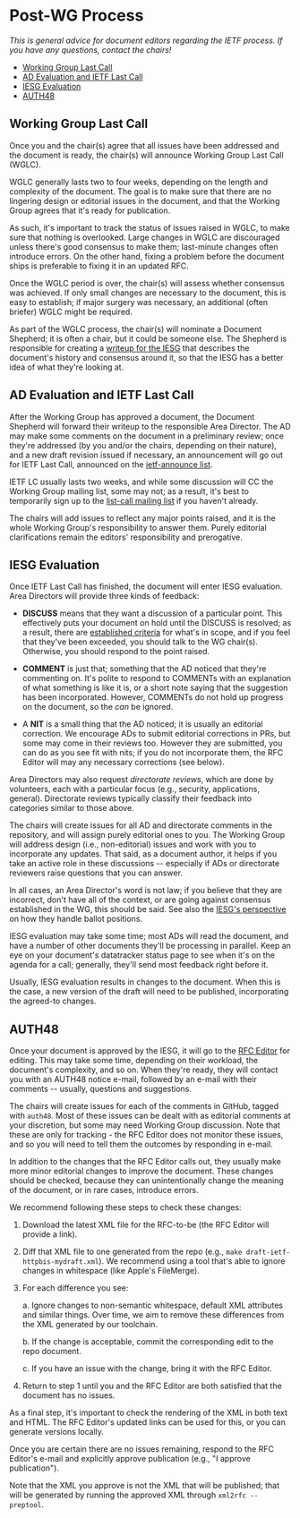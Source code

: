 # Post-WG Process

_This is general advice for document editors regarding the IETF process. If you have any questions, contact the chairs!_

<!-- START doctoc generated TOC please keep comment here to allow auto update -->
<!-- DON'T EDIT THIS SECTION, INSTEAD RE-RUN doctoc TO UPDATE -->

- [Working Group Last Call](#working-group-last-call)
- [AD Evaluation and IETF Last Call](#ad-evaluation-and-ietf-last-call)
- [IESG Evaluation](#iesg-evaluation)
- [AUTH48](#auth48)

<!-- END doctoc generated TOC please keep comment here to allow auto update -->

## Working Group Last Call

Once you and the chair(s) agree that all issues have been addressed and the document is ready, the chair(s) will announce Working Group Last Call (WGLC).

WGLC generally lasts two to four weeks, depending on the length and complexity of the document. The goal is to make sure that there are no lingering design or editorial issues in the document, and that the Working Group agrees that it's ready for publication.

As such, it's important to track the status of issues raised in WGLC, to make sure that nothing is overlooked. Large changes in WGLC are discouraged unless there's good consensus to make them; last-minute changes often introduce errors. On the other hand, fixing a problem before the document ships is preferable to fixing it in an updated RFC.

Once the WGLC period is over, the chair(s) will assess whether consensus was achieved. If only small changes are necessary to the document, this is easy to establish; if major surgery was necessary, an additional (often briefer) WGLC might be required.

As part of the WGLC process, the chair(s) will nominate a Document Shepherd; it is often a chair, but it could be someone else. The Shepherd is responsible for creating a [writeup for the IESG](http://ietf.org/iesg/template/doc-writeup.html) that describes the document's history and consensus around it, so that the IESG has a better idea of what they're looking at.

## AD Evaluation and IETF Last Call

After the Working Group has approved a document, the Document Shepherd will forward their writeup to the responsible Area Director. The AD may make some comments on the document in a preliminary review; once they're addressed (by you and/or the chairs, depending on their nature), and a new draft revision issued if necessary, an announcement will go out for IETF Last Call, announced on the [ietf-announce list](https://mailarchive.ietf.org/arch/browse/ietf-announce/).

IETF LC usually lasts two weeks, and while some discussion will CC the Working Group mailing list, some may not; as a result, it's best to temporarily sign up to the [list-call mailing list](https://www.ietf.org/mailman/listinfo/last-call) if you haven't already.

The chairs will add issues to reflect any major points raised, and it is the whole Working Group's responsibility to answer them. Purely editorial clarifications remain the editors' responsibility and prerogative.

## IESG Evaluation

Once IETF Last Call has finished, the document will enter IESG evaluation. Area Directors will provide three kinds of feedback:

* **DISCUSS** means that they want a discussion of a particular point. This effectively puts your document on hold until the DISCUSS is resolved; as a result, there are [established criteria](https://ietf.org/about/groups/iesg/statements/iesg-discuss-criteria/) for what's in scope, and if you feel that they've been exceeded, you should talk to the WG chair(s). Otherwise, you should respond to the point raised.

* **COMMENT** is just that; something that the AD noticed that they're commenting on. It's polite to respond to COMMENTs with an explanation of what something is like it is, or a short note saying that the suggestion has been incorporated. However, COMMENTs do not hold up progress on the document, so the _can_ be ignored.

* A **NIT** is a small thing that the AD noticed; it is usually an editorial correction. We encourage ADs to submit editorial corrections in PRs, but some may come in their reviews too. However they are submitted, you can do as you see fit with nits; if you do not incorporate them, the RFC Editor will may any necessary corrections (see below).

Area Directors may also request _directorate reviews_, which are done by volunteers, each with a particular focus (e.g., security, applications, general). Directorate reviews typically classify their feedback into categories similar to those above.

The chairs will create issues for all AD and directorate comments in the repository, and will assign purely editorial ones to you. The Working Group will address design (i.e., non-editorial) issues and work with you to incorporate any updates. That said, as a document author, it helps if you take an active role in these discussions -- especially if ADs or directorate reviewers raise questions that you can answer.

In all cases, an Area Director's word is not law; if you believe that they are incorrect, don't have all of the context, or are going against consensus established in the WG, this should be said. See also the [IESG's perspective](https://www.ietf.org/about/groups/iesg/statements/handling-ballot-positions/) on how they handle ballot positions.

IESG evaluation may take some time; most ADs will read the document, and have a number of other documents they'll be processing in parallel. Keep an eye on your document's datatracker status page to see when it's on the agenda for a call; generally, they'll send most feedback right before it.

Usually, IESG evaluation results in changes to the document. When this is the case, a new version of the draft will need to be published, incorporating the agreed-to changes.

## AUTH48

Once your document is approved by the IESG, it will go to the [RFC Editor](https://rfc-editor.org/) for editing. This may take some time, depending on their workload, the document's complexity, and so on. When they're ready, they will contact you with an AUTH48 notice e-mail, followed by an e-mail with their comments -- usually, questions and suggestions.

The chairs will create issues for each of the comments in GitHub, tagged with `auth48`. Most of these issues can be dealt with as editorial comments at your discretion, but some may need Working Group discussion. Note that these are only for tracking - the RFC Editor does not monitor these issues, and so you will need to tell them the outcomes by responding in e-mail.

In addition to the changes that the RFC Editor calls out, they usually make more minor editorial changes to improve the document. These changes should be checked, because they can unintentionally change the meaning of the document, or in rare cases, introduce errors.

We recommend following these steps to check these changes:

1. Download the latest XML file for the RFC-to-be (the RFC Editor will provide a link).

2. Diff that XML file to one generated from the repo (e.g., `make draft-ietf-httpbis-mydraft.xml`). We recommend using a tool that's able to ignore changes in whitespace (like Apple's FileMerge).

3. For each difference you see:

   a. Ignore changes to non-semantic whitespace, default XML attributes and similar things. Over time, we aim to remove these differences from the XML generated by our toolchain.

   b. If the change is acceptable, commit the corresponding edit to the repo document.

   c. If you have an issue with the change, bring it with the RFC Editor.

4. Return to step 1 until you and the RFC Editor are both satisfied that the document has no issues.

As a final step, it's important to check the rendering of the XML in both text and HTML. The RFC Editor's updated links can be used for this, or you can generate versions locally.

Once you are certain there are no issues remaining, respond to the RFC Editor's e-mail and explicitly approve publication (e.g., "I approve publication").

Note that the XML you approve is not the XML that will be published; that will be generated by running the approved XML through `xml2rfc --preptool`. 
